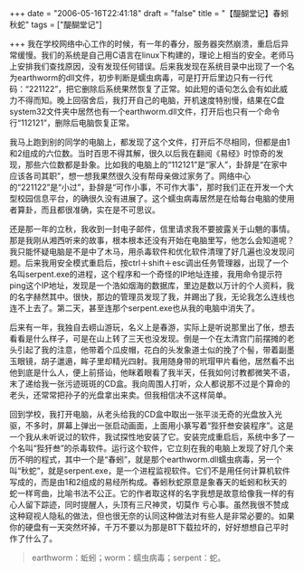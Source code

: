 +++
date = "2006-05-16T22:41:18"
draft = "false"
title = "【醍醐堂记】春蚓秋蛇"
tags = ["醍醐堂记"]

+++
我在学校网络中心工作的时候，有一年的春分，服务器突然崩溃，重启后异常缓慢。我们的系统是自己用C语言在linux下构建的，理论上相当的安全。老师马上安排我们查找原因，没有发现任何错误。后来我发现在系统目录中出现了一个名为earthworm的dll文件，初步判断是蠕虫病毒，可是打开后里边只有一行代码：“221122”，把它删除后系统果然恢复了正常。如此短的语句怎么会有如此威力不得而知。晚上回宿舍后，我打开自己的电脑，开机速度特别慢，结果在C盘system32文件夹中居然也有一个earthworm.dll文件，打开后也只有一个命令行“112121”，删除后电脑恢复正常。

我马上跑到别的同学的电脑上，都发现了这个文件，打开后不尽相同，但都是由1和2组成的六位数。当时百思不得其解，很久以后我在翻阅《易经》时惊奇的发现，那些六位数都是卦象。比如我的电脑上的“112121”是“家人”，卦辞是“在家中应该各司其职”，想一想我果然很久没有帮母亲做过家务了。网络中心的“221122”是“小过”，卦辞是“可作小事，不可作大事”，那时我们正在开发一个大型校园信息平台，的确很久没有进展了。这个蠕虫病毒居然是在给每台电脑的使用者算卦，而且都很准确，实在是不可思议。
 
还是那一年的立秋，我收到一封电子邮件，信里请求我不要披露关于山魈的事情。那是我刚从湘西听来的故事，根本根本还没有开始在电脑里写，他怎么会知道呢？我只能怀疑电脑是不是中了木马，用杀毒软件和优化软件清理了好几遍也没发现问题。后来我用安全模式重启后，按ctrl＋shift＋esc调出任务管理器，出现了一个名叫serpent.exe的进程，这个程序和一个奇怪的IP地址连接，我用命令提示符ping这个IP地址，发现是一个浩如烟海的数据库，里边是数以万计的个人资料，我的名字赫然其中。很快，那边的管理员发现了我，并踢出了我，无论我怎么连线也连不上去了。第二天，甚至连那个serpent.exe也从我的电脑中消失了。
 
后来有一年，我独自去崂山游玩，名义上是春游，实际上是听说那里出了伥，想去看看是什么样子，可是在山上转了三天也没发现。倒是一个在太清宫门前摆摊的老头引起了我的注意，他带着个瓜皮帽，花白的头发象道士似的挽了个髻，带着副墨玉眼镜，胡子邋遢，眸子里却精光四射。我用随身带的玳瑁甲片看他，居然看不出他到底是什么人，便上前搭讪，他眯着眼看了我半天，任我如何讨教都微笑不语，末了递给我一张污迹斑斑的CD盒。我向周围人打听，众人都说那不过是个算命的老头，还常常把孙子的光盘拿出来卖。但我相信决不这样简单。
 
回到学校，我打开电脑，从老头给我的CD盒中取出一张平淡无奇的光盘放入光驱，不多时，屏幕上弹出一张启动画面，上面用小篆写着“狴犴叁安装程序”。这是一个我从未听说过的软件，我试探性地安装了它。安装完成重启后，系统中多了一个名叫“狴犴叁”的杀毒软件。运行这个软件，它立刻在我的电脑上发现了好几个来历不明的程式，其中一个是“春蚓”，就是那个earthworm.dll蠕虫病毒，另一个叫“秋蛇”，就是serpent.exe，是一个进程监视软件。它们不是用任何计算机软件写成的，而是由1和2组成的易经所构成。春蚓秋蛇原意是象春天的蚯蚓和秋天的蛇一样弯曲，比喻书法不公正。它的作者取这样的名字我想是故意给像我一样的有心人留下踪迹，同时提醒人，头顶有三尺神灵，切莫作
亏心事。虽然我很不赞成这种窥视人隐私的做法，但也很无奈的认同这种做法对有些人是非常必要的。如果你的硬盘有一天突然坏掉，千万不要以为那是BT下载拉坏的，好好想想自己平时作了什么了。
 
> earthworm：蚯蚓；worm：蠕虫病毒；serpent：蛇。